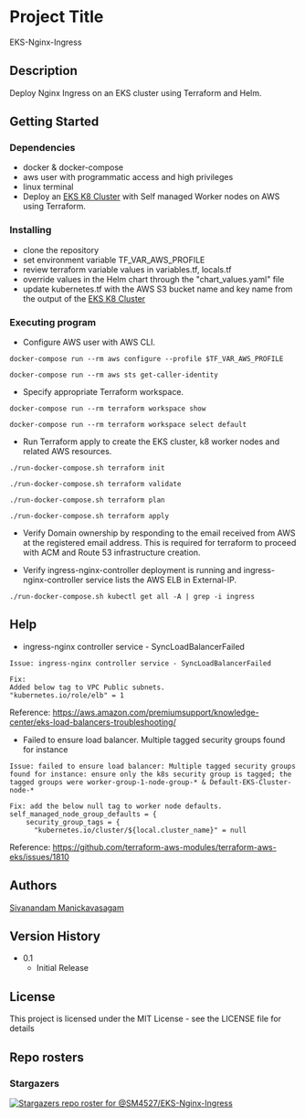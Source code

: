 # Project Title

EKS-Nginx-Ingress

## Description

Deploy Nginx Ingress on an EKS cluster using Terraform and Helm.

## Getting Started

### Dependencies

* docker & docker-compose
* aws user with programmatic access and high privileges 
* linux terminal
* Deploy an [EKS K8 Cluster](https://github.com/SM4527/EKS-Terraform) with Self managed Worker nodes on AWS using Terraform.

### Installing

* clone the repository
* set environment variable TF_VAR_AWS_PROFILE
* review terraform variable values in variables.tf, locals.tf
* override values in the Helm chart through the "chart_values.yaml" file
* update kubernetes.tf with the AWS S3 bucket name and key name from the output of the [EKS K8 Cluster](https://github.com/SM4527/EKS-Terraform/blob/master/outputs.tf)

### Executing program

* Configure AWS user with AWS CLI.

```
docker-compose run --rm aws configure --profile $TF_VAR_AWS_PROFILE

docker-compose run --rm aws sts get-caller-identity
```

* Specify appropriate Terraform workspace.

```
docker-compose run --rm terraform workspace show

docker-compose run --rm terraform workspace select default
```

* Run Terraform apply to create the EKS cluster, k8 worker nodes and related AWS resources.

```
./run-docker-compose.sh terraform init

./run-docker-compose.sh terraform validate

./run-docker-compose.sh terraform plan

./run-docker-compose.sh terraform apply
```

* Verify Domain ownership by responding to the email received from AWS at the registered email address. This is required for terraform to proceed with ACM and Route 53 infrastructure creation.

* Verify ingress-nginx-controller deployment is running and ingress-nginx-controller service lists the AWS ELB in External-IP.

```
./run-docker-compose.sh kubectl get all -A | grep -i ingress
```

## Help

* ingress-nginx controller service - SyncLoadBalancerFailed

```
Issue: ingress-nginx controller service - SyncLoadBalancerFailed

Fix:
Added below tag to VPC Public subnets.
"kubernetes.io/role/elb" = 1
```

Reference: https://aws.amazon.com/premiumsupport/knowledge-center/eks-load-balancers-troubleshooting/

* Failed to ensure load balancer. Multiple tagged security groups found for instance

```
Issue: failed to ensure load balancer: Multiple tagged security groups found for instance: ensure only the k8s security group is tagged; the tagged groups were worker-group-1-node-group-* & Default-EKS-Cluster-node-*

Fix: add the below null tag to worker node defaults.
self_managed_node_group_defaults = {
    security_group_tags = {
      "kubernetes.io/cluster/${local.cluster_name}" = null
```

Reference: https://github.com/terraform-aws-modules/terraform-aws-eks/issues/1810

## Authors

[Sivanandam Manickavasagam](https://www.linkedin.com/in/sivanandammanickavasagam)

## Version History

* 0.1
    * Initial Release

## License

This project is licensed under the MIT License - see the LICENSE file for details

## Repo rosters

### Stargazers

[![Stargazers repo roster for @SM4527/EKS-Nginx-Ingress](https://reporoster.com/stars/dark/SM4527/EKS-Nginx-Ingress)](https://github.com/SM4527/EKS-Nginx-Ingress/stargazers)

